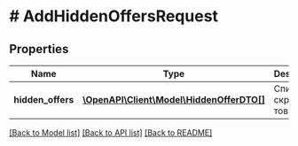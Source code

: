 # # AddHiddenOffersRequest

## Properties

Name | Type | Description | Notes
------------ | ------------- | ------------- | -------------
**hidden_offers** | [**\OpenAPI\Client\Model\HiddenOfferDTO[]**](HiddenOfferDTO.md) | Список скрытых товаров. |

[[Back to Model list]](../../README.md#models) [[Back to API list]](../../README.md#endpoints) [[Back to README]](../../README.md)
